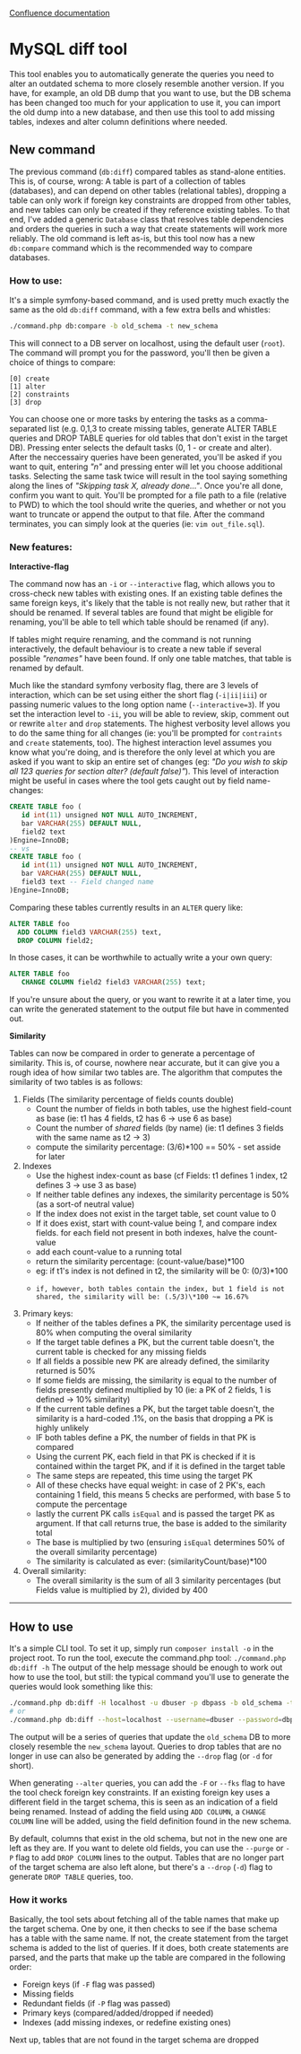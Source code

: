 [Confluence documentation](https://ascensus.atlassian.net/wiki/display/EMMA/DB+Corrector)

# MySQL diff tool

This tool enables you to automatically generate the queries you need to alter an outdated schema to more closely resemble another version.
If you have, for example, an old DB dump that you want to use, but the DB schema has been changed too much for your application to use it, you can import the old dump into a new database, and then use this tool to add missing tables, indexes and alter column definitions where needed.

## New command

The previous command (`db:diff`) compared tables as stand-alone entities. This is, of course, wrong: A table is part of a collection of tables (databases), and can depend on other tables (relational tables), dropping a table can only work if foreign key constraints are dropped from other tables, and new tables can only be created if they reference existing tables.
To that end, I've added a generic `Database` class that resolves table dependencies and orders the queries in such a way that create statements will work more reliably.
The old command is left as-is, but this tool now has a new `db:compare` command which is the recommended way to compare databases.

### How to use:

It's a simple symfony-based command, and is used pretty much exactly the same as the old `db:diff` command, with a few extra bells and whistles:

```bash
./command.php db:compare -b old_schema -t new_schema
```

This will connect to a DB server on localhost, using the default user (`root`). The command will prompt you for the password, you'll then be given a choice of things to compare:

```
[0] create
[1] alter
[2] constraints
[3] drop
```

You can choose one or more tasks by entering the tasks as a comma-separated list (e.g. 0,1,3 to create missing tables, generate ALTER TABLE queries and DROP TABLE queries for old tables that don't exist in the target DB). Pressing enter selects the default tasks (0, 1 - or create and alter).
After the neccessairy queries have been generated, you'll be asked if you want to quit, entering _"n"_ and pressing enter will let you choose additional tasks. Selecting the same task twice will result in the tool saying something along the lines of _"Skipping task X, already done..."_.
Once you're all done, confirm you want to quit. You'll be prompted for a file path to a file (relative to PWD) to which the tool should write the queries, and whether or not you want to truncate or append the output to that file. After the command terminates, you can simply look at the queries (ie: `vim out_file.sql`).

### New features:

**Interactive-flag**

The command now has an `-i` or `--interactive` flag, which allows you to cross-check new tables with existing ones. If an existing table defines the same foreign keys, it's likely that the table is not really new, but rather that it should be renamed. If several tables are found that might be eligible for renaming, you'll be able to tell which table should be renamed (if any).

If tables might require renaming, and the command is not running interactively, the default behaviour is to create a new table if several possible _"renames"_ have been found. If only one table matches, that table is renamed by default.

Much like the standard symfony verbosity flag, there are 3 levels of interaction, which can be set using either the short flag (`-i|ii|iii`) or passing numeric values to the long option name (`--interactive=3`). If you set the interaction level to `-ii`, you will be able to review, skip, comment out or rewrite `alter` and `drop` statements. The highest verbosity level allows you to do the same thing for all changes (ie: you'll be prompted for `contraints` and `create` statements, too). The highest interaction level assumes you know what you're doing, and is therefore the only level at which you are asked if you want to skip an entire set of changes (eg: _"Do you wish to skip all 123 queries for section alter? (default false)"_). This level of interaction might be useful in cases where the tool gets caught out by field name-changes:

```SQL
CREATE TABLE foo (
   id int(11) unsigned NOT NULL AUTO_INCREMENT,
   bar VARCHAR(255) DEFAULT NULL,
   field2 text
)Engine=InnoDB;
-- vs
CREATE TABLE foo (
   id int(11) unsigned NOT NULL AUTO_INCREMENT,
   bar VARCHAR(255) DEFAULT NULL,
   field3 text -- Field changed name
)Engine=InnoDB;
```

Comparing these tables currently results in an `ALTER` query like:

```SQL
ALTER TABLE foo
  ADD COLUMN field3 VARCHAR(255) text,
  DROP COLUMN field2;
```

In those cases, it can be worthwhile to actually write a your own query:

```SQL
ALTER TABLE foo
   CHANGE COLUMN field2 field3 VARCHAR(255) text;
```

If you're unsure about the query, or you want to rewrite it at a later time, you can write the generated statement to the output file but have in commented out.

**Similarity**

Tables can now be compared in order to generate a percentage of similarity. This is, of course, nowhere near accurate, but it can give you a rough idea of how similar two tables are. The algorithm that computes the similarity of two tables is as follows:

1. Fields (The similarity percentage of fields counts double)
    - Count the number of fields in both tables, use the highest field-count as base (ie: t1 has 4 fields, t2 has 6 -> use 6 as base)
    - Count the number of _shared_ fields (by name) (ie: t1 defines 3 fields with the same name as t2 -> 3)
    - compute the similarity percentage: (3/6)\*100 == 50% - set asside for later
2. Indexes
    - Use the highest index-count as base (cf Fields: t1 defines 1 index, t2 defines 3 -> use 3 as base)
    - If neither table defines any indexes, the similarity percentage is 50% (as a sort-of neutral value)
    - If the index does not exist in the target table, set count value to 0
    - If it does exist, start with count-value being _1_, and compare index fields. for each field not present in both indexes, halve the count-value
    - add each count-value to a running total
    - return the similarity percentage: (count-value/base)\*100
    - eg: if t1's index is not defined in t2, the similarity will be 0: (0/3)\*100
    -     if, however, both tables contain the index, but 1 field is not shared, the similarity will be: (.5/3)\*100 ~= 16.67%
3. Primary keys:
    - If neither of the tables defines a PK, the similarity percentage used is 80% when computing the overal similarity
    - If the target table defines a PK, but the current table doesn't, the current table is checked for any missing fields
    - If all fields a possible new PK are already defined, the similarity returned is 50%
    - If some fields are missing, the similarity is equal to the number of fields presently defined multiplied by 10 (ie: a PK of 2 fields, 1 is defined -> 10% similarity)
    - If the current table defines a PK, but the target table doesn't, the similarity is a hard-coded .1%, on the basis that dropping a PK is highly unlikely
    - IF both tables define a PK, the number of fields in that PK is compared
    - Using the current PK, each field in that PK is checked if it is contained within the target PK, and if it is defined in the target table
    - The same steps are repeated, this time using the target PK
    - All of these checks have equal weight: in case of 2 PK's, each containing 1 field, this means 5 checks are performed, with base 5 to compute the percentage
    - lastly the current PK calls `isEqual` and is passed the target PK as argument. If that call returns true, the base is added to the similarity total
    - The base is multiplied by two (ensuring `isEqual` determines 50% of the overall similarity percentage)
    - The similarity is calculated as ever: (similarityCount/base)\*100
4. Overall similarity:
    - The overall similarity is the sum of all 3 similarity percentages (but Fields value is multiplied by 2), divided by 400

-----

## How to use

It's a simple CLI tool. To set it up, simply run `composer install -o` in the project root. To run the tool, execute the command.php tool: `./command.php db:diff -h`
The output of the help message should be enough to work out how to use the tool, but still: the typical command you'll use to generate the queries would look something like this:

```bash
./command.php db:diff -H localhost -u dbuser -p dbpass -b old_schema -t new_schema -c -a
# or
./command.php db:diff --host=localhost --username=dbuser --password=dbpass --base=old_schema --target=new_schema --alter --create
```

The output will be a series of queries that update the `old_schema` DB to more closely resemble the `new_schema` layout. Queries to drop tables that are no longer in use can also be generated by adding the `--drop` flag (or `-d` for short).

When generating `--alter` queries, you can add the `-F` or `--fks` flag to have the tool check foreign key constraints. If an existing foreign key uses a different field in the target schema, this is seen as an indication of a field being renamed. Instead of adding the field using `ADD COLUMN`, a `CHANGE COLUMN` line will be added, using the field definition found in the new schema.

By default, columns that exist in the old schema, but not in the new one are left as they are. If you want to delete old fields, you can use the `--purge` or `-P` flag to add `DROP COLUMN` lines to the output.
Tables that are no longer part of the target schema are also left alone, but there's a `--drop` (`-d`) flag to generate `DROP TABLE` queries, too.

### How it works

Basically, the tool sets about fetching all of the table names that make up the target schema. One by one, it then checks to see if the base schema has a table with the same name. If not, the create statement from the target schema is added to the list of queries. If it does, both create statements are parsed, and the parts that make up the table are compared in the following order:

- Foreign keys (if `-F` flag was passed)
- Missing fields
- Redundant fields (if `-P` flag was passed)
- Primary keys (compared/added/dropped if needed)
- Indexes (add missing indexes, or redefine existing ones)

Next up, tables that are not found in the target schema are dropped


